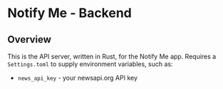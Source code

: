 # Notify Me - Backend

## Overview

This is the API server, written in Rust, for the Notify Me app.
Requires a `Settings.toml` to supply environment variables, such as:

* `news_api_key` - your newsapi.org API key